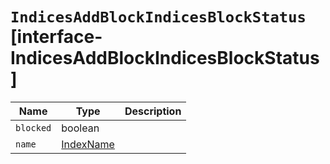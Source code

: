 # `IndicesAddBlockIndicesBlockStatus` [interface-IndicesAddBlockIndicesBlockStatus]

| Name | Type | Description |
| - | - | - |
| `blocked` | boolean | &nbsp; |
| `name` | [IndexName](./IndexName.md) | &nbsp; |

